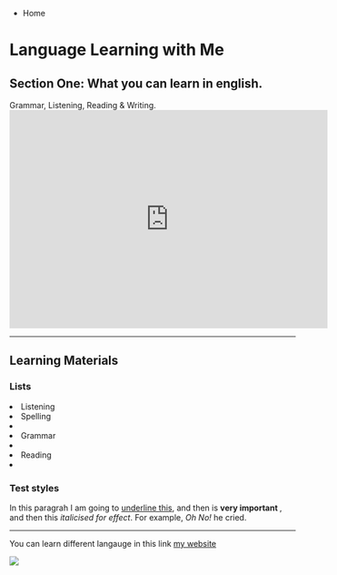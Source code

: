 
<ul class="breadcrumb">
  <li>Home</li>
</ul>

<h1> Language Learning with Me</h1>
<h2> Section One: What you can learn in english. </h2>
<p> Grammar, Listening, Reading & Writing. 

<iframe src="https://archive.org/embed/AUDIO1_20171122" width="560" height="384" frameborder="0" webkitallowfullscreen="true" mozallowfullscreen="true" allowfullscreen></iframe>
<hr>
<h2>Learning Materials </h2>
<h3> Lists  </h3>

 <li>Listening
 <li>Spelling<li>   
 <li>Grammar<li> 
<li>Reading<li>    



  
  
  <h3>Test styles </h3>
  <p>In this paragrah I am going to <u>underline this</u>, and then is <strong> very important </strong>, and then this <em>italicised for effect</em>. For example, <em> Oh No! </em> he cried. </p>
  
  <hr>

<p> You can learn different langauge in this link <a href="https://www.duolingo.com/"> my website </a></p>
  
<img src="http://www.childteaching.com/wp-content/uploads/2015/07/child-teaching6-9.jpg" />
 
 
  






